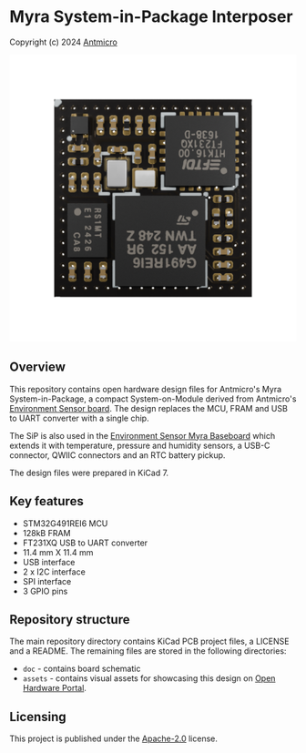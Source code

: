# Myra System-in-Package Interposer

Copyright (c) 2024 [Antmicro](https://www.antmicro.com/)

![Visualization](assets/previews/orthoT.png)

## Overview

This repository contains open hardware design files for Antmicro's Myra System-in-Package, a compact System-on-Module derived from Antmicro's [Environment Sensor board](https://github.com/antmicro/environment-sensor).
The design replaces the MCU, FRAM and USB to UART converter with a single chip.

The SiP is also used in the [Environment Sensor Myra Baseboard](https://github.com/antmicro/environment-sensor-myra-baseboard) which extends it with temperature, pressure and humidity sensors, a USB-C connector, QWIIC connectors and an RTC battery pickup.

The design files were prepared in KiCad 7.

## Key features

* STM32G491REI6 MCU
* 128kB FRAM
* FT231XQ USB to UART converter
* 11.4 mm X 11.4 mm
* USB interface
* 2 x I2C interface
* SPI interface
* 3 GPIO pins

## Repository structure

The main repository directory contains KiCad PCB project files, a LICENSE and a README.
The remaining files are stored in the following directories:

* `doc` - contains board schematic
* `assets` - contains visual assets for showcasing this design on [Open Hardware Portal](https://openhardware.antmicro.com/boards/myra-sip-interposer/?tab=features&view=top-ortho).

## Licensing
This project is published under the [Apache-2.0](LICENSE) license.
